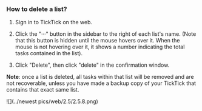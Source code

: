 ### How to delete a list?

1. Sign in to TickTick on the web.

2. Click the "···" button in the sidebar to the right of each list's name. \(Note that this button is hidden until the mouse hovers over it. When the mouse is not hovering over it, it shows a number indicating the total tasks contained in the list\).

3. Click "Delete", then click "delete" in the confirmation window.

**Note**: once a list is deleted, all tasks within that list will be removed and are not recoverable, unless you have made a backup copy of your TickTick that contains that exact same list.

![](../newest pics/web/2.5/2.5.8.png)